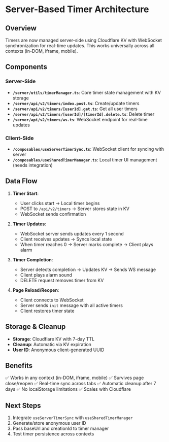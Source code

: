 # Server-Based Timer Architecture

## Overview
Timers are now managed server-side using Cloudflare KV with WebSocket synchronization for real-time updates. This works universally across all contexts (in-DOM, iframe, mobile).

## Components

### Server-Side
- **`/server/utils/timerManager.ts`**: Core timer state management with KV storage
- **`/server/api/v2/timers/index.post.ts`**: Create/update timers
- **`/server/api/v2/timers/[userId].get.ts`**: Get all user timers
- **`/server/api/v2/timers/[userId]/[timerId].delete.ts`**: Delete timer
- **`/server/api/v2/timers/ws.ts`**: WebSocket endpoint for real-time updates

### Client-Side
- **`/composables/useServerTimerSync.ts`**: WebSocket client for syncing with server
- **`/composables/useSharedTimerManager.ts`**: Local timer UI management (needs integration)

## Data Flow

1. **Timer Start**:
   - User clicks start → Local timer begins
   - POST to `/api/v2/timers` → Server stores state in KV
   - WebSocket sends confirmation

2. **Timer Updates**:
   - WebSocket server sends updates every 1 second
   - Client receives updates → Syncs local state
   - When timer reaches 0 → Server marks complete → Client plays alarm

3. **Timer Completion**:
   - Server detects completion → Updates KV → Sends WS message
   - Client plays alarm sound
   - DELETE request removes timer from KV

4. **Page Reload/Reopen**:
   - Client connects to WebSocket
   - Server sends `init` message with all active timers
   - Client restores timer state

## Storage & Cleanup

- **Storage**: Cloudflare KV with 7-day TTL
- **Cleanup**: Automatic via KV expiration
- **User ID**: Anonymous client-generated UUID

## Benefits

✅ Works in any context (in-DOM, iframe, mobile)
✅ Survives page close/reopen
✅ Real-time sync across tabs
✅ Automatic cleanup after 7 days
✅ No localStorage limitations
✅ Scales with Cloudflare

## Next Steps

1. Integrate `useServerTimerSync` with `useSharedTimerManager`
2. Generate/store anonymous user ID
3. Pass baseUrl and creationId to timer manager
4. Test timer persistence across contexts
